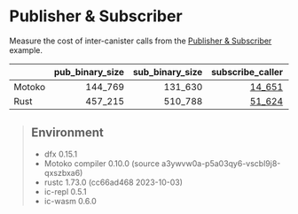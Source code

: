# Publisher & Subscriber

Measure the cost of inter-canister calls from the [Publisher & Subscriber](https://github.com/dfinity/examples/tree/master/motoko/pub-sub) example.


| |pub_binary_size|sub_binary_size|subscribe_caller|subscribe_callee|publish_caller|publish_callee|
|--|--:|--:|--:|--:|--:|--:|
|Motoko|144_769|131_630|[14_651](mo_subscribe.svg)|[8_456](mo_pub_register.svg)|[10_539](mo_publish.svg)|[3_669](mo_sub_update.svg)|
|Rust|457_215|510_788|[51_624](rs_subscribe.svg)|[34_412](rs_pub_register.svg)|[74_396](rs_publish.svg)|[44_011](rs_sub_update.svg)|

> ## Environment
> * dfx 0.15.1
> * Motoko compiler 0.10.0 (source a3ywvw0a-p5a03qy6-vscbl9j8-qxszbxa6)
> * rustc 1.73.0 (cc66ad468 2023-10-03)
> * ic-repl 0.5.1
> * ic-wasm 0.6.0
